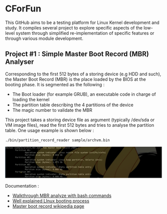 # CForFun
This GitHub aims to be a testing platform for Linux Kernel development and study. It compiles several project to explore specific aspects of the low-level system through simplified re-implementation of specific features or through various module development.

## Project #1 : Simple Master Boot Record (MBR) Analyser
Corresponding to the first 512 bytes of a storing device (e.g HDD and such), the Master Boot Record (MBR) is the place loaded by the BIOS at the booting phase. It is segmented as the following :
- The Boot loader (for example GRUB), an executable code in charge of loading the kernel
- The partition table describing the 4 partitions of the device
- The magic number to validate the MBR

This project takes a storing device file as argument (typically /dev/sda or VM image files), read the first 512 bytes and tries to analyse the partition table. One usage example is shown below :
```
./bin/partition_record_reader sample/archvm.bin
```
![Example screenshot](SimpleMBRAnalyser/example/simpleMBRAnalyzer_example.png)

Documentation :
- [Walkthrough MBR analyze with bash commands](http://k5rec.blogspot.com/2006/11/linux-analyzing-master-boot-record-and.html)
- [Well explained LInux booting process](https://www.crybit.com/linux-boot-process/)
- [Master boot record wikipedia page](https://en.wikipedia.org/wiki/Master_boot_record)
